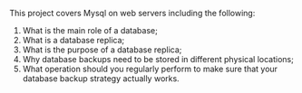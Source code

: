This project covers Mysql on web servers including the following:
1) What is the main role of a database;
2) What is a database replica;
3) What is the purpose of a database replica;
4) Why database backups need to be stored in different physical locations;
5) What operation should you regularly perform to make sure that your database backup strategy actually works.
